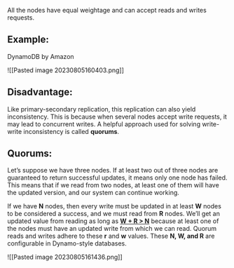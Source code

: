 All the nodes have equal weightage and can accept reads and writes requests. 

## Example:

DynamoDB by Amazon

![[Pasted image 20230805160403.png]]

## Disadvantage:

Like primary-secondary replication, this replication can also yield inconsistency. This is because when several nodes accept write requests, it may lead to concurrent writes. A helpful approach used for solving write-write inconsistency is called **quorums**.

## Quorums:

Let’s suppose we have three nodes. If at least two out of three nodes are guaranteed to return successful updates, it means only one node has failed. This means that if we read from two nodes, at least one of them will have the updated version, and our system can continue working.

If we have  **N** nodes, then every write must be updated in at least **W** nodes to be considered a success, and we must read from **R** nodes. We’ll get an updated value from reading as long as **<u>W + R > N</u>** because at least one of the nodes must have an updated write from which we can read. Quorum reads and writes adhere to these **r** and **w** values. These **N, W, and R** are configurable in Dynamo-style databases.

![[Pasted image 20230805161436.png]]

